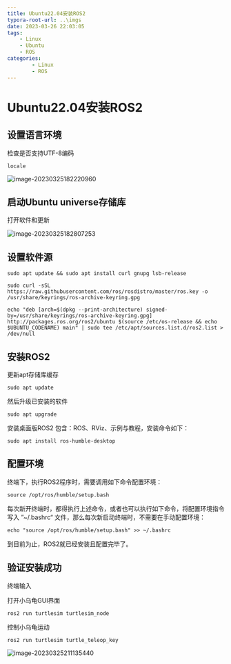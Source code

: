 ```yaml
---
title: Ubuntu22.04安装ROS2
typora-root-url: ..\imgs
date: 2023-03-26 22:03:05
tags: 
    - Linux
    - Ubuntu
    - ROS
categories: 
        - Linux
        - ROS
---
```


# Ubuntu22.04安装ROS2

## 设置语言环境

检查是否支持UTF-8编码

`locale`

![image-20230325182220960](https://ghigher-picture-bed.oss-cn-qingdao.aliyuncs.com/img/8d3193050687fa937666b7db679bb359.png)

## 启动Ubuntu universe存储库

打开软件和更新

![image-20230325182807253](https://ghigher-picture-bed.oss-cn-qingdao.aliyuncs.com/img/ae6ba05153aef98e90708616ae524573.png)

## 设置软件源

```shell
sudo apt update && sudo apt install curl gnupg lsb-release
```

```shell
sudo curl -sSL https://raw.githubusercontent.com/ros/rosdistro/master/ros.key -o /usr/share/keyrings/ros-archive-keyring.gpg
```

```shell
echo "deb [arch=$(dpkg --print-architecture) signed-by=/usr/share/keyrings/ros-archive-keyring.gpg] http://packages.ros.org/ros2/ubuntu $(source /etc/os-release && echo $UBUNTU_CODENAME) main" | sudo tee /etc/apt/sources.list.d/ros2.list > /dev/null
```

## 安装ROS2

更新apt存储库缓存

```shell
sudo apt update
```

然后升级已安装的软件

```shell
sudo apt upgrade
```

安装桌面版ROS2 包含：ROS、RViz、示例与教程，安装命令如下：

```shell
sudo apt install ros-humble-desktop
```

## 配置环境

终端下，执行ROS2程序时，需要调用如下命令配置环境：

```shell
source /opt/ros/humble/setup.bash
```

每次新开终端时，都得执行上述命令，或者也可以执行如下命令，将配置环境指令写入 ”~/.bashrc“ 文件，那么每次新启动终端时，不需要在手动配置环境：

```shell
echo "source /opt/ros/humble/setup.bash" >> ~/.bashrc
```

到目前为止，ROS2就已经安装且配置完毕了。

## 验证安装成功

终端输入

打开小乌龟GUI界面

```shell
ros2 run turtlesim turtlesim_node
```

控制小乌龟运动

```shell
ros2 run turtlesim turtle_teleop_key
```

![image-20230325211135440](https://ghigher-picture-bed.oss-cn-qingdao.aliyuncs.com/img/8959a97296875d0e95dfff73a2ca4152.png)
